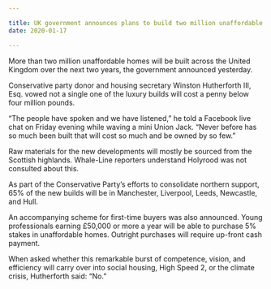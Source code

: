 ```yaml
---

title: UK government announces plans to build two million unaffordable homes
date: 2020-01-17

---
```


More than two million unaffordable homes will be built across the United Kingdom over the next two years, the government announced yesterday.

Conservative party donor and housing secretary Winston Hutherforth III, Esq. vowed not a single one of the luxury builds will cost a penny below four million pounds.

“The people have spoken and we have listened,” he told a Facebook live chat on Friday evening while waving a mini Union Jack. “Never before has so much been built that will cost so much and be owned by so few.”

Raw materials for the new developments will mostly be sourced from the Scottish highlands. Whale-Line reporters understand Holyrood was not consulted about this.

As part of the Conservative Party’s efforts to consolidate northern support, 65% of the new builds will be in Manchester, Liverpool, Leeds, Newcastle, and Hull.

An accompanying scheme for first-time buyers was also announced. Young professionals earning £50,000 or more a year will be able to purchase 5% stakes in unaffordable homes. Outright purchases will require up-front cash payment.

When asked whether this remarkable burst of competence, vision, and efficiency will carry over into social housing, High Speed 2, or the climate crisis, Hutherforth said: “No.”